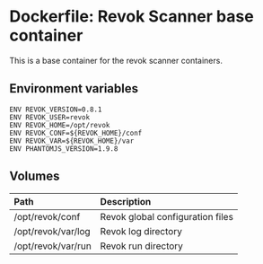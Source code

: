 # Dockerfile: Revok Scanner base container

This is a base container for the revok scanner containers.

## Environment variables
```
ENV REVOK_VERSION=0.8.1
ENV REVOK_USER=revok
ENV REVOK_HOME=/opt/revok
ENV REVOK_CONF=${REVOK_HOME}/conf
ENV REVOK_VAR=${REVOK_HOME}/var
ENV PHANTOMJS_VERSION=1.9.8
```

## Volumes

| Path | Description |
| :--- | :---------- |
| /opt/revok/conf | Revok global configuration files |
| /opt/revok/var/log | Revok log directory |
| /opt/revok/var/run | Revok run directory |
